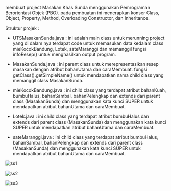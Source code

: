 membuat project Masakan Khas Sunda menggunakan Pemrograman Berorientasi Objek (PBO). pada pembuatan ini menerapkan konser Class, Object, Property, Method, Overloading Constructor, dan Inheritance.

Struktur projek :
- UTSMasakanSunda.java : ini adalah main class untuk merunning project yang di dalam nya terdapat code untuk memasukan data kedalam class mieKocokBandung, Lotek, sateMaranggi dan memanggil fungsi infoResep() untuk menghasilkan output program.

- MasakanSunda.java : ini parent class untuk merepresentasikan resep masakan dengan atribut bahanUtama dan caraMembuat. fungsi getClass().getSimpleName() untuk mendapatkan nama child class yang memanggil class MasakanSunda.

- mieKocokBandung.java : ini child class yang terdapat atribut bahanKuah, bumbuHalus, bahanSambal, bahanPelengkap dan extends dari parent class (MasakanSunda) dan menggunakan kata kunci SUPER untuk mendapatkan atribut bahanUtama dan caraMembuat.

- Lotek.java : ini child class yang terdapat atribut bumbuHalus dan extends dari parent class (MasakanSunda) dan menggunakan kata kunci SUPER untuk mendapatkan atribut bahanUtama dan caraMembuat.

- sateMaranggi.java : ini child class yang terdapat atribut bumbuHalus, bahanSambal, bahanPelengkap dan extends dari parent class (MasakanSunda) dan menggunakan kata kunci SUPER untuk mendapatkan atribut bahanUtama dan caraMembuat.

![ss1](https://github.com/ditadwicahyani/UTS_PBO_ITBS_221232009/assets/33852935/05b4831c-3df2-4160-812e-369ccfeafbf1)

![ss2](https://github.com/ditadwicahyani/UTS_PBO_ITBS_221232009/assets/33852935/37083287-96e7-4798-83d5-f0064b0035d7)

![ss3](https://github.com/ditadwicahyani/UTS_PBO_ITBS_221232009/assets/33852935/8dee94c8-b5e7-4637-9a5d-3c664ed25ed8)
